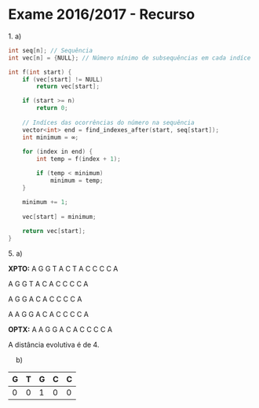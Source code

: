 # Exame 2016/2017 - Recurso

1\. a) 

```cpp
int seq[n]; // Sequência
int vec[n] = {NULL}; // Número mínimo de subsequências em cada indíce

int f(int start) {
    if (vec[start] != NULL)
        return vec[start];

    if (start >= n)
        return 0;
    
    // Indíces das ocorrências do número na sequência
    vector<int> end = find_indexes_after(start, seq[start]);
    int minimum = ∞;
    
    for (index in end) {
        int temp = f(index + 1);

        if (temp < minimum)
            minimum = temp;
    }

    minimum += 1;
    
    vec[start] = minimum;
 
    return vec[start];
}
```

5\. a) 

**XPTO:** A G G T A C T A C C C C A

A G G T A C A C C C C A

A G G A C A C C C C A

A A G G A C A C C C C A

**OPTX:** A A G G A C A C C C C A 

A distância evolutiva é de 4.

&nbsp;&nbsp;&nbsp;&nbsp;b) 

| G | T | G | C | C |
|---|---|---|---|---|
| 0 | 0 | 1 | 0 | 0 |
